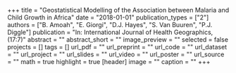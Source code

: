 +++
title = "Geostatistical Modelling of the Association between Malaria and Child Growth in Africa"
date = "2018-01-01"
publication_types = ["2"]
authors = ["B. Amoah", "E. Giorgi", "D.J. Hayes", "S. Van Buuren", "P.J. Diggle"]
publication = "In: International Journal of Health Geographics, (17:7)"
abstract = ""
abstract_short = ""
image_preview = ""
selected = false
projects = []
tags = []
url_pdf = ""
url_preprint = ""
url_code = ""
url_dataset = ""
url_project = ""
url_slides = ""
url_video = ""
url_poster = ""
url_source = ""
math = true
highlight = true
[header]
image = ""
caption = ""
+++

